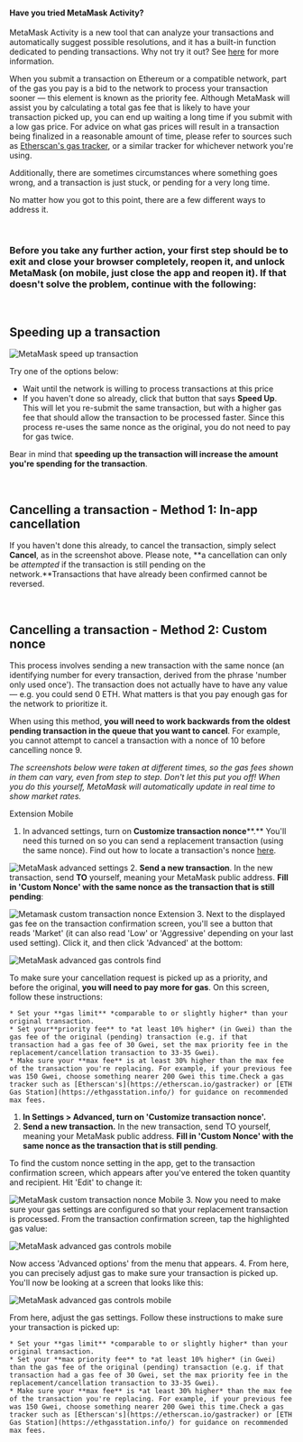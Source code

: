 
#### Have you tried MetaMask Activity?


MetaMask Activity is a new tool that can analyze your transactions and automatically suggest possible resolutions, and it has a built-in function dedicated to pending transactions. Why not try it out? See [here](https://support.metamask.io/hc/en-us/articles/13460965279003) for more information.



When you submit a transaction on Ethereum or a compatible network, part of the gas you pay is a bid to the network to process your transaction sooner — this element is known as the priority fee. Although MetaMask will assist you by calculating a total gas fee that is likely to have your transaction picked up, you can end up waiting a long time if you submit with a low gas price. For advice on what gas prices will result in a transaction being finalized in a reasonable amount of time, please refer to sources such as [Etherscan's gas tracker](https://etherscan.io/gastracker), or a similar tracker for whichever network you're using.


Additionally, there are sometimes circumstances where something goes wrong, and a transaction is just stuck, or pending for a very long time.


No matter how you got to this point, there are a few different ways to address it.


 


### Before you take any further action, your first step should be to exit and close your browser completely, reopen it, and unlock MetaMask (on mobile, just close the app and reopen it). If that doesn't solve the problem, continue with the following:


 


**Speeding up a transaction**
-----------------------------


![MetaMask speed up transaction](https://support.metamask.io/hc/article_attachments/12927043481371)


Try one of the options below:


* Wait until the network is willing to process transactions at this price
* If you haven't done so already, click that button that says **Speed Up**. This will let you re-submit the same transaction, but with a higher gas fee that should allow the transaction to be processed faster. Since this process re-uses the same nonce as the original, you do not need to pay for gas twice.


Bear in mind that **speeding up the transaction will increase the amount you're spending for the transaction**.


 


**Cancelling a transaction - Method 1: In-app cancellation**
------------------------------------------------------------


If you haven't done this already, to cancel the transaction, simply select **Cancel**, as in the screenshot above. Please note, **a cancellation can only be *attempted* if the transaction is still pending on the network.**Transactions that have already been confirmed cannot be reversed.


 


**Cancelling a transaction - Method 2: Custom nonce**
-----------------------------------------------------


This process involves sending a new transaction with the same nonce (an identifying number for every transaction, derived from the phrase 'number only used once'). The transaction does not actually have to have any value — e.g. you could send 0 ETH. What matters is that you pay enough gas for the network to prioritize it. 


When using this method, **you will need to work backwards from the oldest pending transaction in the queue that you want to cancel**. For example, you cannot attempt to cancel a transaction with a nonce of 10 before cancelling nonce 9. 


*The screenshots below were taken at different times, so the gas fees shown in them can vary, even from step to step. Don't let this put you off! When you do this yourself, MetaMask will automatically update in real time to show market rates.*




Extension Mobile


1. In advanced settings, turn on **Customize transaction nonce****.** You'll need this turned on so you can send a replacement transaction (using the same nonce). Find out how to locate a transaction's nonce [here](https://support.metamask.io/hc/en-us/articles/15752269372699).


![MetaMask advanced settings](https://support.metamask.io/hc/article_attachments/14929539257883)
2. **Send a new transaction**. In the new transaction, send **TO** yourself, meaning your MetaMask public address. **Fill in 'Custom Nonce' with the same nonce as the transaction that is still pending**:


![Metamask custom transaction nonce Extension](https://support.metamask.io/hc/article_attachments/14731609986843)
3. Next to the displayed gas fee on the transaction confirmation screen, you'll see a button that reads 'Market' (it can also read 'Low' or 'Aggressive' depending on your last used setting). Click it, and then click 'Advanced' at the bottom: 


![MetaMask advanced gas controls find](https://support.metamask.io/hc/article_attachments/14731706474011)


To make sure your cancellation request is picked up as a priority, and before the original, **you will need to pay more for gas**. On this screen, follow these instructions:


	* Set your **gas limit** *comparable to or slightly higher* than your original transaction.
	* Set your**priority fee** to *at least 10% higher* (in Gwei) than the gas fee of the original (pending) transaction (e.g. if that transaction had a gas fee of 30 Gwei, set the max priority fee in the replacement/cancellation transaction to 33-35 Gwei).
	* Make sure your **max fee** is at least 30% higher than the max fee of the transaction you're replacing. For example, if your previous fee was 150 Gwei, choose something nearer 200 Gwei this time.Check a gas tracker such as [Etherscan's](https://etherscan.io/gastracker) or [ETH Gas Station](https://ethgasstation.info/) for guidance on recommended max fees.




1. **In Settings > Advanced, turn on 'Customize transaction nonce'.**
2. **Send a new transaction.** In the new transaction, send TO yourself, meaning your MetaMask public address. **Fill in 'Custom Nonce' with the same nonce as the transaction that is still pending**.


To find the custom nonce setting in the app, get to the transaction confirmation screen, which appears after you've entered the token quantity and recipient. Hit 'Edit' to change it:


![MetaMask custom transaction nonce Mobile](https://support.metamask.io/hc/article_attachments/12927068442907)
3. Now you need to make sure your gas settings are configured so that your replacement transaction is processed. From the transaction confirmation screen, tap the highlighted gas value:


![MetaMask advanced gas controls mobile](https://support.metamask.io/hc/article_attachments/12927041593755)


Now access 'Advanced options' from the menu that appears.
4. From here, you can precisely adjust gas to make sure your transaction is picked up. You'll now be looking at a screen that looks like this:


![MetaMask advanced gas controls mobile](https://support.metamask.io/hc/article_attachments/12927063201691)


From here, adjust the gas settings. Follow these instructions to make sure your transaction is picked up:


	* Set your **gas limit** *comparable to or slightly higher* than your original transaction.
	* Set your **max priority fee** to *at least 10% higher* (in Gwei) than the gas fee of the original (pending) transaction (e.g. if that transaction had a gas fee of 30 Gwei, set the max priority fee in the replacement/cancellation transaction to 33-35 Gwei).
	* Make sure your **max fee** is *at least 30% higher* than the max fee of the transaction you're replacing. For example, if your previous fee was 150 Gwei, choose something nearer 200 Gwei this time.Check a gas tracker such as [Etherscan's](https://etherscan.io/gastracker) or [ETH Gas Station](https://ethgasstation.info/) for guidance on recommended max fees.



